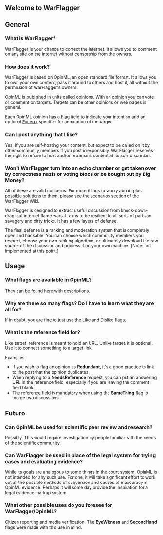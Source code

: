 ## Welcome to WarFlagger

## General

### What is WarFlagger?

WarFlagger is your chance to correct the internet. It allows you to comment on any site on the internet without censorship from the owners.

### How does it work?

WarFlagger is based on OpinML, an open standard file format. It allows you to own your own content, pass it around to others and host it, all without the permission of WarFlagger's owners. 

OpinML is published in units called opinions. With an opinion you can vote or comment on targets. Targets can be other opinions or web pages in general.

Each OpinML opinion has a [Flag](https://github.com/BnMcGn/warflagger/wiki/Flags) field to indicate your intention and an optional [Excerpt](https://github.com/BnMcGn/warflagger/wiki/Excerpts) specifier for annotation of the target.

### Can I post anything that I like?

Yes, if you are self-hosting your content, but expect to be called on it by other community members if you post irresponsibly. WarFlagger reserves the right to refuse to host and/or retransmit content at its sole discretion.

### Won't WarFlagger turn into an echo chamber or get taken over by correctness nazis or voting blocs or be bought out by Big Money?

All of these are valid concerns. For more things to worry about, plus possible solutions to them, please see the [scenarios](https://github.com/BnMcGn/warflagger/wiki/Scenarios) section of the WarFlagger Wiki.

WarFlagger is designed to extract useful discussion from knock-down-drag-out internet flame wars. It aims to be resilient to all sorts of partisan savagery and dirty tricks. It has a few layers of defense.

The final defense is a ranking and moderation system that is completely open and hackable. You can choose which community members you respect, choose your own ranking algorithm, or ultimately download the raw source of the discussion and process it on your own machine. \[Note: not implemented at this point.\]

## Usage

### What flags are available in OpinML?

They can be found [here](/flags/) with descriptions.

### Why are there so many flags? Do I have to learn what they are all for?

If in doubt, you are fine to just use the Like and Dislike flags.

### What is the reference field for?

Like target, reference is meant to hold an URL. Unlike target, it is optional. Use it to connect something to a target link. 

Examples: 

- If you wish to flag an opinion as **Redundant**, it's a good practice to link to the post that the opinion duplicates.
- When replying to a **NeedsReference** request, you can put an answering URL in the reference field, especially if you are leaving the comment field blank.
- The reference field is mandatory when using the **SameThing** flag to merge two discussions.

## Future

### Can OpinML be used for scientific peer review and research?

Possibly. This would require investigation by people familiar with the needs of the scientific community.

### Can WarFlagger be used in place of the legal system for trying cases and evaluating evidence?

While its goals are analogous to some things in the court system, OpinML is not intended for any such use. For one, it will take significant effort to work out all the possible methods of subversion and causes of inaccuracy in OpinML evidence. Perhaps it will some day provide the inspiration for a legal evidence markup system.

### What other possible uses do you foresee for WarFlagger/OpinML?

Citizen reporting and media verification. The **EyeWitness** and **SecondHand** flags were made with this use in mind.




